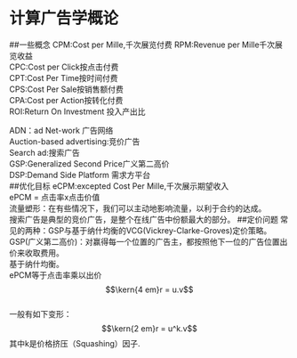 # 计算广告学概论
##一些概念
CPM:Cost per Mille,千次展览付费 
RPM:Revenue per Mille千次展览收益  
CPC:Cost per Click按点击付费  
CPT:Cost Per Time按时间付费  
CPS:Cost Per Sale按销售额付费  
CPA:Cost per Action按转化付费  
ROI:Return On Investment 投入产出比  

ADN：ad Net-work 广告网络   
Auction-based advertising:竞价广告  
Search ad:搜索广告  
GSP:Generalized Second Price广义第二高价  
DSP:Demand Side Platform 需求方平台  
##优化目标
eCPM:excepted Cost Per Mille,千次展示期望收入  
ePCM = 点击率x点击价值  
流量塑形：在有些情况下，我们可以主动地影响流量，以利于合约的达成。  
搜索广告是典型的竞价广告，是整个在线广告中份额最大的部分。
##定价问题
常见的两种：GSP与基于纳什均衡的VCG(Vickrey-Clarke-Groves)定价策略。  
GSP(广义第二高价)：对赢得每一个位置的广告主，都按照他下一位的广告位置出价来收取费用。  
基于纳什均衡。  
ePCM等于点击率乘以出价$$\kern{4 em}r = u.v$$  
一般有如下变形： $$\kern{2 em}r = u^k.v$$  其中k是价格挤压（Squashing）因子.  
